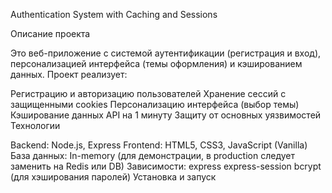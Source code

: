 Authentication System with Caching and Sessions

Описание проекта

Это веб-приложение с системой аутентификации (регистрация и вход), персонализацией интерфейса (темы оформления) и кэшированием данных. Проект реализует:

Регистрацию и авторизацию пользователей
Хранение сессий с защищенными cookies
Персонализацию интерфейса (выбор темы)
Кэширование данных API на 1 минуту
Защиту от основных уязвимостей
Технологии

Backend: Node.js, Express
Frontend: HTML5, CSS3, JavaScript (Vanilla)
База данных: In-memory (для демонстрации, в production следует заменить на Redis или DB)
Зависимости:
express
express-session
bcrypt (для хэширования паролей)
Установка и запуск

